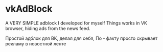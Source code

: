 # vkAdBlock
A VERY SIMPLE adblock I developed for myself
Things works in VK browser, hiding ads from the news feed.

Простой адблок для ВК, делал для себя,
По - факту просто скрывает рекламу в новостной ленте
